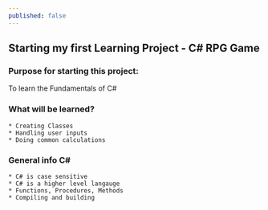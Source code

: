 ```yaml
---
published: false
---
```

## Starting my first Learning Project - C# RPG Game

### Purpose for starting this project:
To learn the Fundamentals of C#

### What will be learned?
	* Creating Classes
    * Handling user inputs
    * Doing common calculations

### General info C#
	* C# is case sensitive
    * C# is a higher level langauge
    * Functions, Procedures, Methods
    * Compiling and building